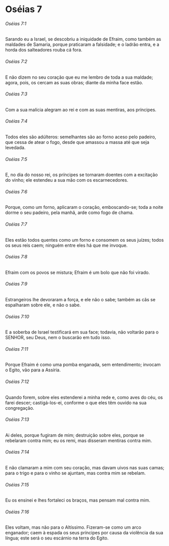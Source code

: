 # Oséias 7

###### Oséias 7:1

Sarando eu a Israel, se descobriu a iniquidade de Efraim, como também as maldades de Samaria, porque praticaram a falsidade; e o ladrão entra, e a horda dos salteadores rouba cá fora.

###### Oséias 7:2

E não dizem no seu coração que eu me lembro de toda a sua maldade; agora, pois, os cercam as suas obras; diante da minha face estão.

###### Oséias 7:3

Com a sua malícia alegram ao rei e com as suas mentiras, aos príncipes.

###### Oséias 7:4

Todos eles são adúlteros: semelhantes são ao forno aceso pelo padeiro, que cessa de atear o fogo, desde que amassou a massa até que seja levedada.

###### Oséias 7:5

E, no dia do nosso rei, os príncipes se tornaram doentes com a excitação do vinho; ele estendeu a sua mão com os escarnecedores.

###### Oséias 7:6

Porque, como um forno, aplicaram o coração, emboscando-se; toda a noite dorme o seu padeiro, pela manhã, arde como fogo de chama.

###### Oséias 7:7

Eles estão todos quentes como um forno e consomem os seus juízes; todos os seus reis caem; ninguém entre eles há que me invoque.

###### Oséias 7:8

Efraim com os povos se mistura; Efraim é um bolo que não foi virado.

###### Oséias 7:9

Estrangeiros lhe devoraram a força, e ele não o sabe; também as cãs se espalharam sobre ele, e não o sabe.

###### Oséias 7:10

E a soberba de Israel testificará em sua face; todavia, não voltarão para o SENHOR, seu Deus, nem o buscarão em tudo isso.

###### Oséias 7:11

Porque Efraim é como uma pomba enganada, sem entendimento; invocam o Egito, vão para a Assíria.

###### Oséias 7:12

Quando forem, sobre eles estenderei a minha rede e, como aves do céu, os farei descer; castigá-los-ei, conforme o que eles têm ouvido na sua congregação.

###### Oséias 7:13

Ai deles, porque fugiram de mim; destruição sobre eles, porque se rebelaram contra mim; eu os remi, mas disseram mentiras contra mim.

###### Oséias 7:14

E não clamaram a mim com seu coração, mas davam uivos nas suas camas; para o trigo e para o vinho se ajuntam, mas contra mim se rebelam.

###### Oséias 7:15

Eu os ensinei e lhes fortaleci os braços, mas pensam mal contra mim.

###### Oséias 7:16

Eles voltam, mas não para o Altíssimo. Fizeram-se como um arco enganador; caem à espada os seus príncipes por causa da violência da sua língua; este será o seu escárnio na terra do Egito.

